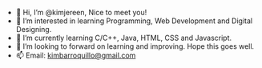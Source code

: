 - 👋 Hi, I’m @kimjereen, Nice to meet you!
- 👀 I’m interested in learning Programming, Web Development and Digital Designing.
- 🌱 I’m currently learning C/C++, Java, HTML, CSS and Javascript.
- 💞️ I’m looking to forward on learning and improving. Hope this goes well.
- 📫 Email: kimbarroquillo@gmail.com

<!---
kimjereen/kimjereen is a ✨ special ✨ repository because its `README.md` (this file) appears on your GitHub profile.
You can click the Preview link to take a look at your changes.
--->
